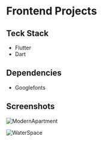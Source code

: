 # Frontend Projects

## Teck Stack
- Flutter
- Dart

## Dependencies
-  Googlefonts

## Screenshots
![ModernApartment](https://github.com/Mayank2001-iron/Frontend-Projects/assets/76560885/259c780a-bf48-43c0-b391-71814ec80321)

![WaterSpace](https://github.com/Mayank2001-iron/Frontend-Projects/assets/76560885/9162e8dc-906e-4154-84a0-6efe3fcfa599)
